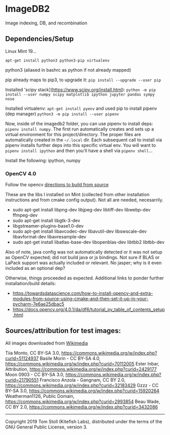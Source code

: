 # ImageDB2

Image indexing, DB, and recombination

## Dependencies/Setup

Linux Mint 19...

`apt-get install python3 python3-pip virtualenv`

python3 (aliased in bashrc as python if not already mapped)

pip already maps to pip3, to upgrade it: `pip install --upgrade --user pip`

Installed 'scipy stack](https://www.scipy.org/install.html): `python -m pip install --user numpy scipy matplotlib ipython jupyter pandas sympy nose`

Installed virtualenv: `apt-get install pyenv` and used pip to install pipenv (dep manager) `python3 -m pip install --user pipenv`

Now, inside of the imagedb2 folder, you can use pipenv to install deps: `pipenv install numpy`. The first run automatically creates and sets up a virtual environment for this project/directory. The proper files are automatically created in the `~/.local` dir. Each subsequent call to install via pipenv installs further deps into this specific virtual env. You will want to `pipenv install ipython` and then you'll have a shell via `pipenv shell`...

Install the following: ipython, numpy

### OpenCV 4.0

Follow the opencv [directions to build from source](https://docs.opencv.org/4.0.0/d2/de6/tutorial_py_setup_in_ubuntu.html)

These are the libs I installed on Mint (collected from other installation instructions and from cmake config output). Not all are needed, necesarrily.
* sudo apt-get install libpng-dev libjpeg-dev libtiff-dev libwebp-dev ffmpeg-dev 
* sudo apt-get install libgtk-3-dev
* libgstreamer-plugins-base1.0-dev
* sudo apt-get install libavcodec-dev libavutil-dev libswscale-dev libavformat-dev libavresample-dev
* sudo apt-get install libatlas-base-dev libopenblas-dev libtbb2 libtbb-dev

Also of note, java config was not automatically detected or it was not setup as OpenCV expected; did not build java or js bindings. Not sure if BLAS or LaPack support was actually included or relevant. No jasper; why is it even included as an optional dep?

Otherwise, things proceeded as expected. Additional links to ponder further installation/build details:
* https://towardsdatascience.com/how-to-install-opencv-and-extra-modules-from-source-using-cmake-and-then-set-it-up-in-your-pycharm-7e6ae25dbac5
* https://docs.opencv.org/4.0.1/da/df6/tutorial_py_table_of_contents_setup.html

## Sources/attribution for test images:

All images downloaded from [Wikimedia](https://commons.wikimedia.org)

Tiia Monto, CC BY-SA 3.0, https://commons.wikimedia.org/w/index.php?curid=51124937
Basile Morin - CC BY-SA 4.0, https://commons.wikimedia.org/w/index.php?curid=70112005
Ester Inbar, Attribution, https://commons.wikimedia.org/w/index.php?curid=2429177
Moon 0903 - CC BY-SA 3.0, https://commons.wikimedia.org/w/index.php?curid=21790551
Francisco Anzola - Gangnam, CC BY 2.0, https://commons.wikimedia.org/w/index.php?curid=32183429
Gzzz - CC BY-SA 3.0, https://commons.wikimedia.org/w/index.php?curid=15920264
Weatherman1126, Public Domain, https://commons.wikimedia.org/w/index.php?curid=2993854
Beau Wade, CC BY 2.0, https://commons.wikimedia.org/w/index.php?curid=3432086

---
Copyright 2019 Tom Stoll (Kitefish Labs), distributed under the terms of the GNU General Public License, version 3.